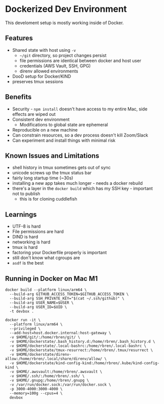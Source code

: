 # Dockerized Dev Environment
This develoment setup is mostly working inside of Docker.

## Features
* Shared state with host using `-v`
  * `~/git` directory, so project changes persist
  * file permissions are identical between docker and host user
  * credentials (AWS Vault, SSH, GPG)
  * direnv allowed environments
* DooD setup for Docker/KIND
* preserves tmux sessions

## Benefits
* Security - `npm install` doesn't have access to my entire Mac, side effects are wiped out
* Consistent dev environment
  * Modifications to global state are ephemeral
* Reproducible on a new machine
* Can constrain resources, so a dev process doesn't kill Zoom/Slack
* Can experiment and install things with minimal risk

## Known Issues and Limitations
* shell history in tmux sometimes gets out of sync
* unicode screws up the tmux status bar
* fairly long startup time (~30s)
* installing a new app takes much longer - needs a docker rebuild
* there's a layer in the `docker build` which has my SSH key - important not to publish
    * this is for cloning cuddlefish

## Learnings
* UTF-8 is hard
* File permissions are hard
* DIND is hard
* networking is hard
* tmux is hard
* factoring your Dockerfile properly is important
* still don't know what cgroups are
* `asdf` is the best

## Running in Docker on Mac M1
```
docker build --platform linux/arm64 \
  --build-arg GITHUB_ACCESS_TOKEN=$GITHUB_ACCESS_TOKEN \
  --build-arg SSH_PRIVATE_KEY="$(cat ~/.ssh/github)" \
  --build-arg USER_NAME=$USER \
  --build-arg USER_ID=$UID \
  -t devbox .

docker run -it \
  --platform linux/arm64 \
  --privileged \
  --add-host=host.docker.internal:host-gateway \
  -v $HOME/git/:/home/rbren/git/ \
  -v $HOME/dockerstate/.bash_history.d:/home/rbren/.bash_history.d \
  -v $HOME/dockerstate/.local-bashrc:/home/rbren/.local-bashrc \
  -v $HOME/dockerstate/tmux-resurrect:/home/rbren/.tmux/resurrect \
  -v $HOME/dockerstate/direnv-allow:/home/rbren/.local/share/direnv/allow/ \
  -v $HOME/dockerstate/kind-config-kind:/home/rbren/.kube/kind-config-kind \
  -v $HOME/.awsvault:/home/rbren/.awsvault \
  -v $HOME/.ssh/:/home/rbren/.ssh/ \
  -v $HOME/.gnupg:/home/rbren/.gnupg \
  -v /var/run/docker.sock:/var/run/docker.sock \
  -p 3000-4000:3000-4000 \
  --memory=100g --cpus=4 \
  devbox
```
